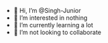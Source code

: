 - 👋 Hi, I’m @Singh-Junior
- 👀 I’m interested in nothing
- 🌱 I’m currently learning a lot
- 💞️ I’m not looking to collaborate 

<!---
Singh-Junior/Singh-Junior is a ✨ special ✨ repository because its `README.md` (this file) appears on your GitHub profile.
You can click the Preview link to take a look at your changes.
--->
